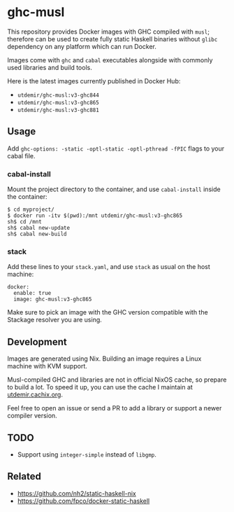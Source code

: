 # ghc-musl

This repository provides Docker images with GHC compiled with `musl`;
therefore can be used to create fully static Haskell binaries without
`glibc` dependency on any platform which can run Docker.

Images come with `ghc` and `cabal` executables alongside with commonly
used libraries and build tools.

Here is the latest images currently published in Docker Hub:

* `utdemir/ghc-musl:v3-ghc844`
* `utdemir/ghc-musl:v3-ghc865`
* `utdemir/ghc-musl:v3-ghc881`

## Usage

Add `ghc-options: -static -optl-static -optl-pthread -fPIC` flags to
your cabal file.

### cabal-install

Mount the project directory to the container, and use `cabal-install`
inside the container:

```
$ cd myproject/
$ docker run -itv $(pwd):/mnt utdemir/ghc-musl:v3-ghc865
sh$ cd /mnt
sh$ cabal new-update
sh$ cabal new-build
```

### stack

Add these lines to your `stack.yaml`, and use `stack` as usual on the
host machine:

```
docker:
  enable: true
  image: ghc-musl:v3-ghc865
```

Make sure to pick an image with the GHC version compatible with the
Stackage resolver you are using.

## Development

Images are generated using Nix. Building an image requires a Linux
machine with KVM support.

Musl-compiled GHC and libraries are not in official NixOS cache, so
prepare to build a lot. To speed it up, you can use the cache I maintain
at [utdemir.cachix.org]().

Feel free to open an issue or send a PR to add a library or support a
newer compiler version.

## TODO

* Support using `integer-simple` instead of `libgmp`.

## Related

* https://github.com/nh2/static-haskell-nix
* https://github.com/fpco/docker-static-haskell
